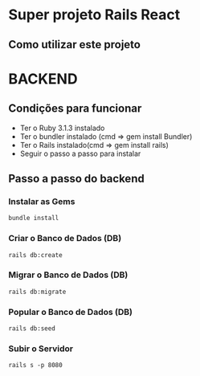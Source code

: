 <h1> Super projeto Rails React </h1>

<h2> Como utilizar este projeto </h2>

# BACKEND

## Condições para funcionar
<ul>
 <li> Ter o Ruby 3.1.3 instalado </li>
 <li> Ter o bundler instalado (cmd => gem install Bundler)
 <li> Ter o Rails instalado(cmd => gem install rails) </li>
 <li> Seguir o passo a passo para instalar </li>
</ul>

## Passo a passo do backend

### Instalar as Gems

```bundle install```

### Criar o Banco de Dados (DB)

```rails db:create```

### Migrar o Banco de Dados (DB)

```rails db:migrate```

### Popular o Banco de Dados (DB)

```rails db:seed```

### Subir o Servidor

```rails s -p 8080```
